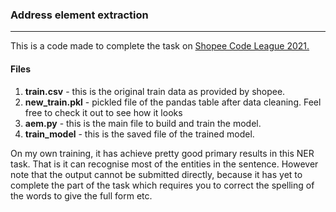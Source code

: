 ### Address element extraction
---

This is a code made to complete the task on [Shopee Code League 2021.](https://www.kaggle.com/c/scl-2021-ds)

#### Files

1. **train.csv** - this is the original train data as provided by shopee.
2. **new_train.pkl** - pickled file of the pandas table after data cleaning. Feel free to check it out to see how it looks
3. **aem.py** - this is the main file to build and train the model.
4. **train_model** - this is the saved file of the trained model.

On my own training, it has achieve pretty good primary results in this NER task. That is it can recognise most of the entities in the sentence. However note that the output cannot be submitted directly, because it has yet to complete the part of the task which requires you to correct the spelling of the words to give the full form etc.
